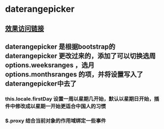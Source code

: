# daterangepicker  

## [效果访问链接](https://livi12.github.io/daterangepicker/dateRangePicker.html)

## daterangepicker 是根据bootstrap的 daterangepicker 更改过来的，添加了可以切换选周 options.weeksranges ，选月options.monthsranges 的项，并将设置写入了daterangepicker中去了

### this.locale.firstDay 设置一周以星期几开始，默认以星期日开始，插件中修改成以星期一开始更适合中国人的习惯  

### $.proxy 结合当前对象的作用域绑定一些事件